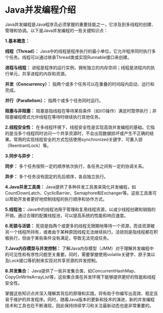 # Java并发编程介绍

Java并发编程是Java程序员必须掌握的重要技能之一，它涉及到多线程的创建、管理和协调。以下是Java并发编程的一些关键知识点：

**1.基本概念：**

**线程（Thread）：**
    Java中的线程是程序执行的最小单位，它允许程序同时执行多个任务。线程可以通过继承Thread类或实现Runnable接口来创建。

**进程与线程：**
    进程是程序的运行实例，拥有独立的内存空间；线程是进程内的执行单元，共享进程的内存和资源。

**并发（Concurrency）：**
    指两个或多个任务可以在重叠的时间段内启动、运行和完成。

**并行（Parallelism）：**
    指两个或多个任务同时运行。

**阻塞与非阻塞：**
    阻塞是指线程在等待某些条件（如I/O操作）满足时暂停执行；非阻塞编程模式允许线程在等待时继续执行其他任务。

**2.线程安全性：**
    在多线程环境下，线程安全性是实现高效并发编程的基础。它指的是当多个线程同时访问一个共享资源时，不会出现数据损坏或产生不正确的结果。常用的实现线程安全的方式包括使用synchronized关键字、可重入锁（ReentrantLock）等。

**3.同步与异步：**

**同步：**
    多个任务按照一定的顺序依次执行，各任务之间有一定的协调关系。

**异步：**
    多个任务没有固定的先后顺序，各自独立执行。

**4.Java并发工具类：**
    Java提供了多种并发工具类来简化并发编程，如CountDownLatch、CyclicBarrier、Semaphore和Exchanger等。这些工具类可以帮助开发者更好地控制线程的执行顺序和协作方式。

**5.线程池：**
    Java中的线程池用于管理和复用线程资源，以减少线程创建和销毁的开销。通过合理的配置线程池，可以提高系统的性能和响应速度。

**6.死锁与活锁：**
    死锁是指两个或更多的线程无限期地等待一个资源，而该资源被另一个线程所持有，或者由于某种原因线程无法继续执行。活锁则是指线程都在积极执行，但由于某些条件没有满足，导致无法完成任务。

**7.Java内存模型与并发控制：**
    了解Java内存模型（JMM）对于理解并发编程中的可见性和有序性问题至关重要。同时，需要掌握使用volatile关键字、原子类以及Lock接口等机制来实现对共享资源的并发控制。

**8.并发集合：**
    Java提供了一些并发集合类，如ConcurrentHashMap、CopyOnWriteArrayList等，这些集合类在并发环境下能够提供更好的性能和线程安全性。

掌握这些知识点并深入理解其背后的原理和实践，将有助于你编写出高效、稳定且易于维护的并发程序。同时，随着Java版本的更新和技术的演进，新的并发编程技术和工具也在不断涌现，因此保持持续学习和关注最新动态也是非常重要的。